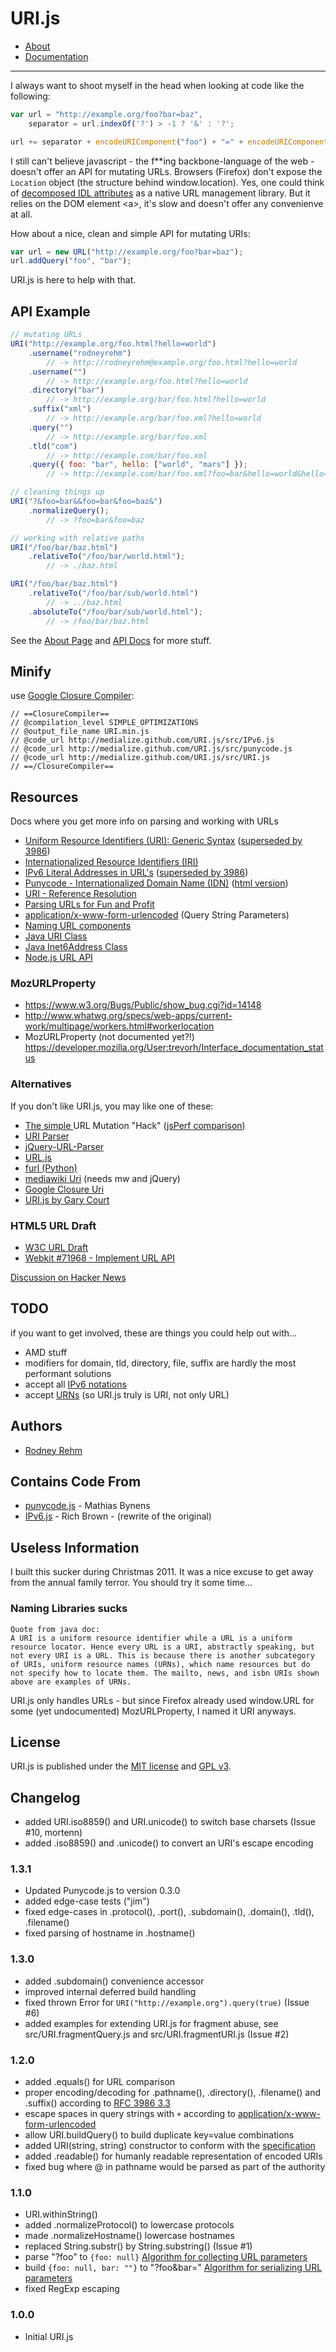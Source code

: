 # URI.js #

* [About](http://medialize.github.com/URI.js/)
* [Documentation](http://medialize.github.com/URI.js/docs.html)

---

I always want to shoot myself in the head when looking at code like the following:

```javascript
var url = "http://example.org/foo?bar=baz",
    separator = url.indexOf('?') > -1 ? '&' : '?';

url += separator + encodeURIComponent("foo") + "=" + encodeURIComponent("bar");
```

I still can't believe javascript - the f**ing backbone-language of the web - doesn't offer an API for mutating URLs. Browsers (Firefox) don't expose the `Location` object (the structure behind window.location). Yes, one could think of [decomposed IDL attributes](http://www.whatwg.org/specs/web-apps/current-work/multipage/urls.html#url-decomposition-idl-attributes) as a native URL management library. But it relies on the DOM element &lt;a&gt;, it's slow and doesn't offer any convenienve at all. 

How about a nice, clean and simple API for mutating URIs:

```javascript
var url = new URL("http://example.org/foo?bar=baz");
url.addQuery("foo", "bar");
```

URI.js is here to help with that.


## API Example ##

```javascript
// mutating URLs
URI("http://example.org/foo.html?hello=world")
    .username("rodneyrehm") 
        // -> http://rodneyrehm@example.org/foo.html?hello=world
    .username("") 
        // -> http://example.org/foo.html?hello=world
    .directory("bar")
        // -> http://example.org/bar/foo.html?hello=world
    .suffix("xml")    
        // -> http://example.org/bar/foo.xml?hello=world
    .query("")       
        // -> http://example.org/bar/foo.xml
    .tld("com")      
        // -> http://example.com/bar/foo.xml
    .query({ foo: "bar", hello: ["world", "mars"] });
        // -> http://example.com/bar/foo.xml?foo=bar&hello=world&hello=mars

// cleaning things up
URI("?&foo=bar&&foo=bar&foo=baz&")
    .normalizeQuery();
        // -> ?foo=bar&foo=baz

// working with relative paths
URI("/foo/bar/baz.html")
    .relativeTo("/foo/bar/world.html");
        // -> ./baz.html

URI("/foo/bar/baz.html")
    .relativeTo("/foo/bar/sub/world.html")
        // -> ../baz.html
    .absoluteTo("/foo/bar/sub/world.html");
        // -> /foo/bar/baz.html
```

See the [About Page](http://medialize.github.com/URI.js/) and [API Docs](http://medialize.github.com/URI.js/docs.html) for more stuff.


## Minify ##

use [Google Closure Compiler](http://closure-compiler.appspot.com/home):

```
// ==ClosureCompiler==
// @compilation_level SIMPLE_OPTIMIZATIONS
// @output_file_name URI.min.js
// @code_url http://medialize.github.com/URI.js/src/IPv6.js
// @code_url http://medialize.github.com/URI.js/src/punycode.js
// @code_url http://medialize.github.com/URI.js/src/URI.js
// ==/ClosureCompiler==    
```

## Resources ##

Docs where you get more info on parsing and working with URLs

* [Uniform Resource Identifiers (URI): Generic Syntax](http://www.ietf.org/rfc/rfc2396.txt) ([superseded by 3986](http://tools.ietf.org/html/rfc3986))
* [Internationalized Resource Identifiers (IRI)](http://tools.ietf.org/html/rfc3987)
* [IPv6 Literal Addresses in URL's](http://www.ietf.org/rfc/rfc2732.txt) ([superseded by 3986](http://tools.ietf.org/html/rfc3986))
* [Punycode - Internationalized Domain Name (IDN)](http://www.ietf.org/rfc/rfc3492.txt) ([html version](http://tools.ietf.org/html/rfc3492))
* [URI - Reference Resolution](http://tools.ietf.org/html/rfc3986#section-5)
* [Parsing URLs for Fun and Profit](http://tools.ietf.org/html/draft-abarth-url-01)
* [application/x-www-form-urlencoded](http://www.w3.org/TR/REC-html40/interact/forms.html#form-content-type) (Query String Parameters)
* [Naming URL components](http://tantek.com/2011/238/b1/many-ways-slice-url-name-pieces)
* [Java URI Class](http://docs.oracle.com/javase/7/docs/api/java/net/URI.html)
* [Java Inet6Address Class](http://docs.oracle.com/javase/1.5.0/docs/api/java/net/Inet6Address.html)
* [Node.js URL API](http://nodejs.org/docs/latest/api/url.html)

### MozURLProperty ###

* https://www.w3.org/Bugs/Public/show_bug.cgi?id=14148
* http://www.whatwg.org/specs/web-apps/current-work/multipage/workers.html#workerlocation
* MozURLProperty (not documented yet?!) https://developer.mozilla.org/User:trevorh/Interface_documentation_status

### Alternatives ###

If you don't like URI.js, you may like one of these:

* [The simple <a> URL Mutation "Hack"](http://jsfiddle.net/rodneyrehm/KkGUJ/) ([jsPerf comparison](http://jsperf.com/idl-attributes-vs-uri-js))
* [URI Parser](http://blog.stevenlevithan.com/archives/parseuri)
* [jQuery-URL-Parser](https://github.com/allmarkedup/jQuery-URL-Parser)
* [URL.js](https://github.com/ericf/urljs)
* [furl (Python)](https://github.com/gruns/furl)
* [mediawiki Uri](https://svn.wikimedia.org/viewvc/mediawiki/trunk/phase3/resources/mediawiki/mediawiki.Uri.js?view=markup) (needs mw and jQuery)
* [Google Closure Uri](http://closure-library.googlecode.com/svn/docs/closure_goog_uri_uri.js.html)
* [URI.js by Gary Court](https://github.com/garycourt/uri-js)

### HTML5 URL Draft ###

* [W3C URL Draft](http://dvcs.w3.org/hg/url/raw-file/tip/Overview.html)
* [Webkit #71968 - Implement URL API](https://bugs.webkit.org/show_bug.cgi?id=71968)

[Discussion on Hacker News](https://news.ycombinator.com/item?id=3398837)


## TODO ##

if you want to get involved, these are things you could help out with…

* AMD stuff
* modifiers for domain, tld, directory, file, suffix are hardly the most performant solutions
* accept all [IPv6 notations](http://tools.ietf.org/html/draft-ietf-6man-text-addr-representation-04#section-6)
* accept [URNs](http://tools.ietf.org/html/rfc3986#section-3) (so URI.js truly is URI, not only URL)


## Authors ##

* [Rodney Rehm](https://github.com/rodneyrehm)


## Contains Code From ##

* [punycode.js](http://mths.be/punycode) - Mathias Bynens
* [IPv6.js](http://intermapper.com/support/tools/IPV6-Validator.aspx) - Rich Brown - (rewrite of the original)


## Useless Information ##

I built this sucker during Christmas 2011. It was a nice excuse to get away from the annual family terror. You should try it some time…

### Naming Libraries sucks ###

```
Quote from java doc:
A URI is a uniform resource identifier while a URL is a uniform resource locator. Hence every URL is a URI, abstractly speaking, but not every URI is a URL. This is because there is another subcategory of URIs, uniform resource names (URNs), which name resources but do not specify how to locate them. The mailto, news, and isbn URIs shown above are examples of URNs. 
```

URI.js only handles URLs - but since Firefox already used window.URL for some (yet undocumented) MozURLProperty, I named it URI anyways.


## License ##

URI.js is published under the [MIT license](http://www.opensource.org/licenses/mit-license) and [GPL v3](http://opensource.org/licenses/GPL-3.0).


## Changelog ##

* added URI.iso8859() and URI.unicode() to switch base charsets (Issue #10, mortenn)
* added .iso8859() and .unicode() to convert an URI's escape encoding

### 1.3.1 ###

* Updated Punycode.js to version 0.3.0
* added edge-case tests ("jim")
* fixed edge-cases in .protocol(), .port(), .subdomain(), .domain(), .tld(), .filename()
* fixed parsing of hostname in .hostname() 

### 1.3.0 ###

* added .subdomain() convenience accessor
* improved internal deferred build handling
* fixed thrown Error for `URI("http://example.org").query(true)` (Issue #6)
* added examples for extending URI.js for fragment abuse, see src/URI.fragmentQuery.js and src/URI.fragmentURI.js (Issue #2)

### 1.2.0 ###

* added .equals() for URL comparison
* proper encoding/decoding for .pathname(), .directory(), .filename() and .suffix() according to [RFC 3986 3.3](http://tools.ietf.org/html/rfc3986#section-3.3)
* escape spaces in query strings with `+` according to [application/x-www-form-urlencoded](http://www.w3.org/TR/REC-html40/interact/forms.html#form-content-type)
* allow URI.buildQuery() to build duplicate key=value combinations
* added URI(string, string) constructor to conform with the [specification](http://dvcs.w3.org/hg/url/raw-file/tip/Overview.html#constructor)
* added .readable() for humanly readable representation of encoded URIs
* fixed bug where @ in pathname would be parsed as part of the authority

### 1.1.0 ###

* URI.withinString()
* added .normalizeProtocol() to lowercase protocols
* made .normalizeHostname() lowercase hostnames
* replaced String.substr() by String.substring() (Issue #1)
* parse "?foo" to `{foo: null}` [Algorithm for collecting URL parameters](http://dvcs.w3.org/hg/url/raw-file/tip/Overview.html#collect-url-parameters)
* build `{foo: null, bar: ""}` to "?foo&bar=" [Algorithm for serializing URL parameters](http://dvcs.w3.org/hg/url/raw-file/tip/Overview.html#url-parameter-serialization)
* fixed RegExp escaping

### 1.0.0 ###

* Initial URI.js
